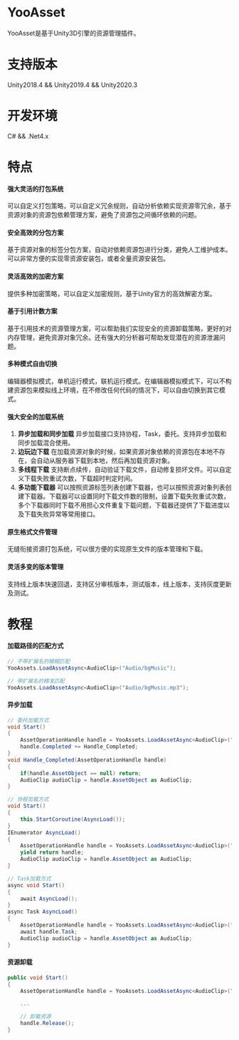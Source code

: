 # YooAsset
YooAsset是基于Unity3D引擎的资源管理插件。

# 支持版本
Unity2018.4 && Unity2019.4 && Unity2020.3

# 开发环境
C# && .Net4.x

# 特点
#### 强大灵活的打包系统
可以自定义打包策略，可以自定义冗余规则，自动分析依赖实现资源零冗余，基于资源对象的资源包依赖管理方案，避免了资源包之间循环依赖的问题。

#### 安全高效的分包方案
基于资源对象的标签分包方案，自动对依赖资源包进行分类，避免人工维护成本。可以非常方便的实现零资源安装包，或者全量资源安装包。

#### 灵活高效的加密方案
提供多种加密策略，可以自定义加密规则，基于Unity官方的高效解密方案。

#### 基于引用计数方案
基于引用技术的资源管理方案，可以帮助我们实现安全的资源卸载策略，更好的对内存管理，避免资源对象冗余。还有强大的分析器可帮助发现潜在的资源泄漏问题。

#### 多种模式自由切换
编辑器模拟模式，单机运行模式，联机运行模式。在编辑器模拟模式下，可以不构建资源包来模拟线上环境，在不修改任何代码的情况下，可以自由切换到其它模式。

#### 强大安全的加载系统
1. **异步加载和同步加载** 异步加载接口支持协程，Task，委托。支持异步加载和同步加载混合使用。
2. **边玩边下载** 在加载资源对象的时候，如果资源对象依赖的资源包在本地不存在，会自动从服务器下载到本地，然后再加载资源对象。
3. **多线程下载** 支持断点续传，自动验证下载文件，自动修复损坏文件。可以自定义下载失败重试次数，下载超时判定时间。
4. **多功能下载器** 可以按照资源标签列表创建下载器，也可以按照资源对象列表创建下载器。下载器可以设置同时下载文件数的限制，设置下载失败重试次数，多个下载器同时下载不用担心文件重复下载问题，下载器还提供了下载进度以及下载失败异常等常用接口。

#### 原生格式文件管理
无缝衔接资源打包系统，可以很方便的实现原生文件的版本管理和下载。

#### 灵活多变的版本管理
支持线上版本快速回退，支持区分审核版本，测试版本，线上版本，支持灰度更新及测试。


# 教程
#### 加载路径的匹配方式
````C#
// 不带扩展名的模糊匹配
YooAssets.LoadAssetAsync<AudioClip>("Audio/bgMusic");

// 带扩展名的精准匹配
YooAssets.LoadAssetAsync<AudioClip>("Audio/bgMusic.mp3");
````

#### 异步加载
````C#
// 委托加载方式
void Start()
{
	AssetOperationHandle handle = YooAssets.LoadAssetAsync<AudioClip>("Audio/bgMusic.mp3");
	handle.Completed += Handle_Completed;
}
void Handle_Completed(AssetOperationHandle handle)
{
	if(handle.AssetObject == null) return;
	AudioClip audioClip = handle.AssetObject as AudioClip;
}
````
````C#
// 协程加载方式
void Start()
{
	this.StartCoroutine(AsyncLoad());
}
IEnumerator AsyncLoad()
{
	AssetOperationHandle handle = YooAssets.LoadAssetAsync<AudioClip>("Audio/bgMusic.mp3");
	yield return handle;
	AudioClip audioClip = handle.AssetObject as AudioClip;
}
````
````C#
// Task加载方式
async void Start()
{
	await AsyncLoad();
}
async Task AsyncLoad()
{
	AssetOperationHandle handle = YooAssets.LoadAssetAsync<AudioClip>("Audio/bgMusic.mp3");
	await handle.Task;
	AudioClip audioClip = handle.AssetObject as AudioClip;
}
````

#### 资源卸载
````C#
public void Start()
{
	AssetOperationHandle handle = YooAssets.LoadAssetAsync<AudioClip>("Audio/bgMusic.mp3");

	...

	// 卸载资源
	handle.Release();
}
````